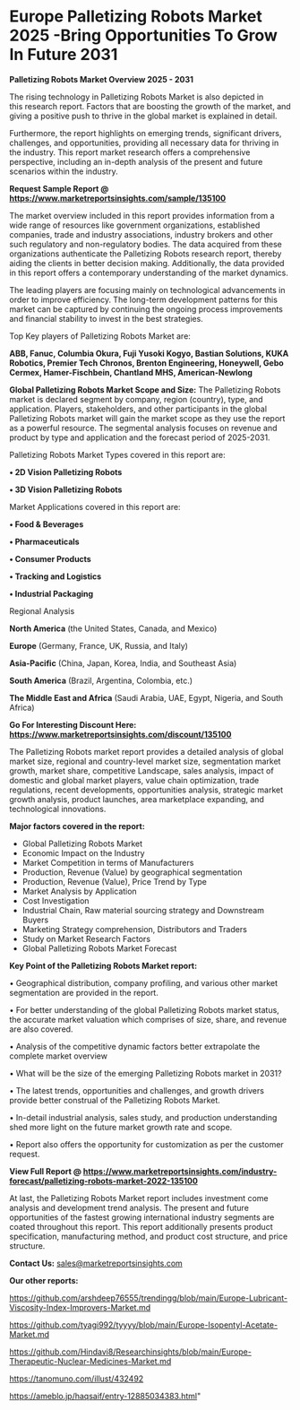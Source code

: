  # Europe Palletizing Robots Market 2025 -Bring Opportunities To Grow In Future 2031

<Strong> Palletizing Robots Market Overview 2025 - 2031</strong>

The rising technology in Palletizing Robots Market is also depicted in this research report. Factors that are boosting the growth of the market, and giving a positive push to thrive in the global market is explained in detail.

Furthermore, the report highlights on emerging trends, significant drivers, challenges, and opportunities, providing all necessary data for thriving in the industry. This report market research offers a comprehensive perspective, including an in-depth analysis of the present and future scenarios within the industry.

<strong>Request Sample Report @ <a href=https://www.marketreportsinsights.com/sample/135100>https://www.marketreportsinsights.com/sample/135100</a></strong>

The market overview included in this report provides information from a wide range of resources like government organizations, established companies, trade and industry associations, industry brokers and other such regulatory and non-regulatory bodies. The data acquired from these organizations authenticate the Palletizing Robots research report, thereby aiding the clients in better decision making. Additionally, the data provided in this report offers a contemporary understanding of the market dynamics.

The leading players are focusing mainly on technological advancements in order to improve efficiency. The long-term development patterns for this market can be captured by continuing the ongoing process improvements and financial stability to invest in the best strategies.

Top Key players of Palletizing Robots Market are:

<strong>ABB, Fanuc, Columbia Okura, Fuji Yusoki Kogyo, Bastian Solutions, KUKA Robotics, Premier Tech Chronos, Brenton Engineering, Honeywell, Gebo Cermex, Hamer-Fischbein, Chantland MHS, American-Newlong</strong>

<strong><b>Global Palletizing Robots Market Scope and Size:</b></strong>
The Palletizing Robots market is declared segment by company, region (country), type, and application. Players, stakeholders, and other participants in the global Palletizing Robots market will gain the market scope as they use the report as a powerful resource. The segmental analysis focuses on revenue and product by type and application and the forecast period of 2025-2031.

Palletizing Robots Market Types covered in this report are:

<strong>• 2D Vision Palletizing Robots

• 3D Vision Palletizing Robots</strong>

Market Applications covered in this report are:

<strong>• Food & Beverages

• Pharmaceuticals

• Consumer Products

• Tracking and Logistics

• Industrial Packaging</strong> 

Regional Analysis

<strong>North America</strong> (the United States, Canada, and Mexico)

<strong>Europe</strong> (Germany, France, UK, Russia, and Italy)

<strong>Asia-Pacific</strong> (China, Japan, Korea, India, and Southeast Asia)

<strong>South America</strong> (Brazil, Argentina, Colombia, etc.)

<strong>The Middle East and Africa</strong> (Saudi Arabia, UAE, Egypt, Nigeria, and South Africa)

<strong>Go For Interesting Discount Here: <a href=https://www.marketreportsinsights.com/discount/135100>https://www.marketreportsinsights.com/discount/135100</a></strong>

The Palletizing Robots market report provides a detailed analysis of global market size, regional and country-level market size, segmentation market growth, market share, competitive Landscape, sales analysis, impact of domestic and global market players, value chain optimization, trade regulations, recent developments, opportunities analysis, strategic market growth analysis, product launches, area marketplace expanding, and technological innovations.

<strong><b>Major factors covered in the report:</b></strong>
<ul>
  <li>Global Palletizing Robots Market </li>
  <li>Economic Impact on the Industry</li>
  <li>Market Competition in terms of Manufacturers</li>
  <li>Production, Revenue (Value) by geographical segmentation</li>
  <li>Production, Revenue (Value), Price Trend by Type</li>
  <li>Market Analysis by Application</li>
  <li>Cost Investigation</li>
  <li>Industrial Chain, Raw material sourcing strategy and Downstream Buyers</li>
  <li>Marketing Strategy comprehension, Distributors and Traders</li>
  <li>Study on Market Research Factors</li>
  <li>Global Palletizing Robots Market Forecast</li>
</ul>

<strong><b>Key Point of the Palletizing Robots Market report:</b></strong>

• Geographical distribution, company profiling, and various other market segmentation are provided in the report.

• For better understanding of the global Palletizing Robots market status, the accurate market valuation which comprises of size, share, and revenue are also covered.

• Analysis of the competitive dynamic factors better extrapolate the complete market overview

• What will be the size of the emerging Palletizing Robots market in 2031?

• The latest trends, opportunities and challenges, and growth drivers provide better construal of the Palletizing Robots Market.

• In-detail industrial analysis, sales study, and production understanding shed more light on the future market growth rate and scope.

• Report also offers the opportunity for customization as per the customer request.

<strong><b>View Full Report @ <a href=https://www.marketreportsinsights.com/industry-forecast/palletizing-robots-market-2022-135100>https://www.marketreportsinsights.com/industry-forecast/palletizing-robots-market-2022-135100</a></b></strong>


At last, the Palletizing Robots Market report includes investment come analysis and development trend analysis. The present and future opportunities of the fastest growing international industry segments are coated throughout this report. This report additionally presents product specification, manufacturing method, and product cost structure, and price structure.

<strong>Contact Us:</strong>
sales@marketreportsinsights.com

<strong>Our other reports:</strong>

<a href=https://github.com/arshdeep76555/trendingg/blob/main/Europe-Lubricant-Viscosity-Index-Improvers-Market.md>https://github.com/arshdeep76555/trendingg/blob/main/Europe-Lubricant-Viscosity-Index-Improvers-Market.md</a>

<a href=https://github.com/tyagi992/tyyyy/blob/main/Europe-Isopentyl-Acetate-Market.md>https://github.com/tyagi992/tyyyy/blob/main/Europe-Isopentyl-Acetate-Market.md</a>

<a href=https://github.com/Hindavi8/Researchinsights/blob/main/Europe-Therapeutic-Nuclear-Medicines-Market.md>https://github.com/Hindavi8/Researchinsights/blob/main/Europe-Therapeutic-Nuclear-Medicines-Market.md</a>

<a href=https://tanomuno.com/illust/432492>https://tanomuno.com/illust/432492</a>

<a href=https://ameblo.jp/haqsaif/entry-12885034383.html>https://ameblo.jp/haqsaif/entry-12885034383.html</a>"
